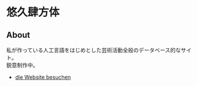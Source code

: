 # 悠久肆方体

## About

私が作っている人工言語をはじめとした芸術活動全般のデータベース的なサイト。  
鋭意制作中。

- [die Website besuchen](http://tktb-tess.github.io)
